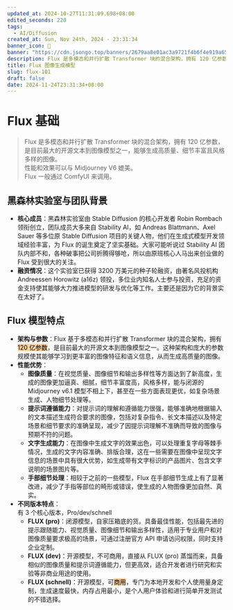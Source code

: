 ```yaml
---
updated_at: 2024-10-27T11:31:09.698+08:00
edited_seconds: 220
tags:
  - AI/Diffusion
created_at: Sun, Nov 24th, 2024 - 23:31:34
banner_icon: 🍈
banner: "https://cdn.jsongo.top/banners/2679aa8e01ac3a9721f4b6f4e919a651.jpg"
description: Flux 是多模态和并行扩散 Transformer 块的混合架构，拥有 120 亿参数，是目前最大的开源文本到图像模型之一，能够生成高质量、细节丰富且风格多样的图像
title: Flux 图像生成模型
slug: flux-101
draft: false
date: 2024-11-24T23:31:34+08:00
---
```

# Flux 基础
>  Flux 是多模态和并行扩散 Transformer 块的混合架构，拥有 120 亿参数，是目前最大的开源文本到图像模型之一，能够生成高质量、细节丰富且风格多样的图像。  
>  性能和效果可以与 Midjourney V6 媲美。  
>  Flux 一般通过 ComfyUI 来调用。
## 黑森林实验室与团队背景
- **核心成员**：黑森林实验室由 Stable Diffusion 的核心开发者 Robin Rombach 领衔创立，团队成员大多来自 Stability AI，如 Andreas Blattmann、Axel Sauer 等多位原 Stable Diffusion 项目的关键人物，他们在生成式模型开发领域经验丰富，为 Flux 的诞生奠定了坚实基础。大家可能听说过 Stability AI 团队内部不和，各种破事把公司折腾得够呛，所以由原班核心人马出来创业做的 Flux 受到很大的关注。
- **融资情况**：这个实验室已获得 3200 万美元的种子轮融资，由著名风投机构 Andreessen Horowitz (a16z) 领投，多位业内知名人士参与投资，充足的资金支持使其能够大力推进模型的研发与优化等工作。主要还是因为它的背景实在太好了。
## Flux 模型特点
- **架构与参数**：Flux 基于多模态和并行扩散 Transformer 块的混合架构，拥有 <mark style="background: #FFB86CA6;">120 亿参数</mark>，是目前最大的开源文本到图像模型之一。这种架构和庞大的参数规模使其能够学习到更丰富的图像特征和语义信息，从而生成高质量的图像。
- **性能优势**：
    - **图像质量**：在视觉质量、图像细节和输出多样性等方面达到了新高度，生成的图像更加逼真、细腻，细节丰富度高，风格多样，能与闭源的 Midjourney v6.1 模型不相上下，甚至在一些方面表现更优，如复杂场景生成、人物细节处理等。
    - **提示词遵循能力**：对提示词的理解和遵循能力很强，能够准确地根据输入的文本描述生成符合要求的图像，包括对复杂指令、长文本描述以及特定场景和细节要求的准确呈现，减少了因提示词理解不准确而导致的图像与预期不符的问题。
    - **文字生成能力**：在图像中生成文字的效果出色，可以处理重复字母等棘手情况，生成的文字内容准确、排版合理，这在一些需要在图像中呈现文字信息的场景中具有很大优势，如生成带有文字标识的产品图片、包含文字说明的场景图片等。
    - **手部细节处理**：相较于之前的一些模型，Flux 在手部细节生成上有了显著改进，减少了手指等部位的畸形或错误，使生成的人物图像更加自然、真实。
- **不同版本特点**：  
    有 3 个核心版本，Pro/dev/schnell
    - **FLUX (pro)**：闭源模型，自家压箱底的货。具备最佳性能，包括最先进的提示跟随能力、视觉质量、图像细节和输出多样性，适用于专业用户和对图像质量要求极高的场景，可通过注册官方 API 申请访问权限，同时支持企业定制。
    - **FLUX (dev)**：开源模型，不可商用，直接从 FLUX (pro) 蒸馏而来，具备相似的图像质量和提示词遵循能力，但更高效，适合开发者进行研究和实验等非商业用途的使用。
    - **FLUX (schnell)**：开源模型，可<mark style="background: #FFB86CA6;">商用</mark>，专门为本地开发和个人使用量身定制，生成速度最快，内存占用最小，是个人用户体验和进行简单开发测试的不错选择。
